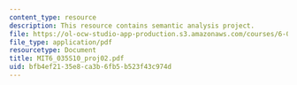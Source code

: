 ```yaml
---
content_type: resource
description: This resource contains semantic analysis project.
file: https://ol-ocw-studio-app-production.s3.amazonaws.com/courses/6-035-computer-language-engineering-spring-2010/bfb4ef2135e8ca3b6fb5b523f43c974d_MIT6_035S10_proj02.pdf
file_type: application/pdf
resourcetype: Document
title: MIT6_035S10_proj02.pdf
uid: bfb4ef21-35e8-ca3b-6fb5-b523f43c974d
---
```

